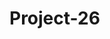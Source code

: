 # Project-26
<!--Step 1: Prepare Baking Pans. ...
Step 2: Allow Ingredients to Reach Room Temperature. ...
Step 3: Preheat the Oven. ...
Step 4: Stir Together Dry Ingredients. ...
Step 5: Combine the Butter and Sugar. ...
Step 6: Add Eggs One at a Time. ...
Step 7: Alternate Adding Dry and Wet Ingredients. ...
Step 8: Pour Batter into Pans and Bake-->
<!-- These basic ingredients for baking a cake are; flour, eggs, fat (usually butter), sugar, salt, a form of liquid (usually milk), and leavening agents (such as baking soda).-->